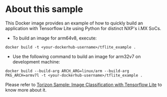 # About this sample

This Docker image provides an example of how to quickly build an application with Tensorflow Lite using Python for distinct NXP's i.MX SoCs.


- To build an image for arm64v8, execute:
```
docker build -t <your-dockerhub-username>/tflite_example .
```

- Use the following command to build an image for arm32v7 on development machine:
```
docker build --build-arg ARCH_ARG=linux/arm --build-arg PKG_ARCH=armv7l -t <your-dockerhub-username>/tflite_example .
```

Please refer to [Torizon Sample: Image Classification with Tensorflow Lite](https://developer.toradex.com/knowledge-base/torizon-sample-tensorflow-lite) to know more about it.
